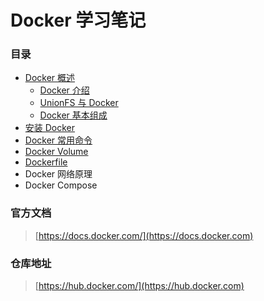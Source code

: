 # Docker 学习笔记

### 目录

* [Docker 概述](gai-shu/)
  * [Docker 介绍](gai-shu/docker-jie-shao.md)
  * [UnionFS 与 Docker](gai-shu/unionfs-yu-docker.md)
  * [Docker 基本组成](gai-shu/docker-ji-ben-zu-cheng.md)
* [安装 Docker](an-zhuang-docker.md)
* [Docker 常用命令](docker-chang-yong-ming-ling.md)
* [Docker Volume](docker-volume.md)
* [Dockerfile](dockerfile.md)
* Docker 网络原理
* Docker Compose

### 官方文档 <a href="guan-fang-wen-dang" id="guan-fang-wen-dang"></a>

> [https://docs.docker.com/](https://docs.docker.com)

### 仓库地址 <a href="cang-ku-di-zhi" id="cang-ku-di-zhi"></a>

> [https://hub.docker.com/](https://hub.docker.com)

